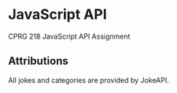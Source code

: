 # JavaScript API
 CPRG 218 JavaScript API Assignment
## Attributions
 All jokes and categories are provided by JokeAPI.
